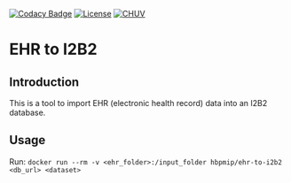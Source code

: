 [![Codacy Badge](https://api.codacy.com/project/badge/Grade/6bfdbda51c0d41b1bf8de81ceeed5ca5)](https://www.codacy.com/app/mirco-nasuti/ehr-to-i2b2?utm_source=github.com&amp;utm_medium=referral&amp;utm_content=LREN-CHUV/ehr-to-i2b2&amp;utm_campaign=Badge_Grade)
[![License](https://img.shields.io/badge/license-Apache--2.0-blue.svg)](https://github.com/LREN-CHUV/ehr-to-i2b2/blob/master/LICENSE)
[![CHUV](https://img.shields.io/badge/CHUV-LREN-AF4C64.svg)](https://www.unil.ch/lren/en/home.html)

# EHR to I2B2

## Introduction

This is a tool to import EHR (electronic health record) data into an I2B2 database.

## Usage

Run:
`docker run --rm -v <ehr_folder>:/input_folder hbpmip/ehr-to-i2b2 <db_url> <dataset>`
